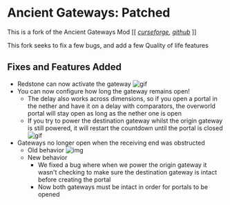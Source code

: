 # Ancient Gateways: Patched
This is a fork of the Ancient Gateways Mod [[ *[curseforge](https://www.curseforge.com/minecraft/mc-mods/ancient-gateways), [github](https://github.com/OpenlyFay/AncientGateways)* ]]

This fork seeks to fix a few bugs, and add a few Quality of life features

## Fixes and Features Added
* Redstone can now activate the gateway
	![gif](.readme/redstone-activation.gif)
* You can now configure how long the gateway remains open!
	* The delay also works across dimensions, so if you open a portal in the nether and have it on a delay with comparators, the overworld portal will stay open as long as the nether one is open
	* If you try to power the destination gateway whilst the origin gateway is still powered, it will restart the countdown until the portal is closed 
	![gif](.readme/delayed-deactivation.gif)
* Gateways no longer open when the receiving end was obstructed
	* Old behavior
	![img](https://i.imgur.com/gpsLmGv.png)
	* New behavior
		* We fixed a bug where when we power the origin gateway it wasn't checking to make sure the destination gateway is intact before creating the portal
		* Now both gateways must be intact in order for portals to be opened
